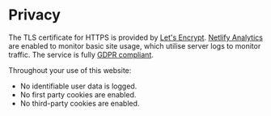 # Privacy

The TLS certificate for HTTPS is provided by [Let's Encrypt](https://letsencrypt.org/). [Netlify Analytics](https://www.netlify.com/products/analytics/) are enabled to monitor basic site usage, which utilise server logs to monitor traffic. The service is fully [GDPR compliant](https://ico.org.uk/for-organisations/guide-to-data-protection/guide-to-the-general-data-protection-regulation-gdpr/).

Throughout your use of this website:

* No identifiable user data is logged.
* No first party cookies are enabled.
* No third-party cookies are enabled.